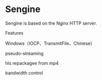 # Sengine
Sengine is based on the Nginx HTTP server.

Features

Windows（IOCP、TransmitFile、Chinese）

pseudo-streaming

hls repackagee from mp4 

bandwidth control
